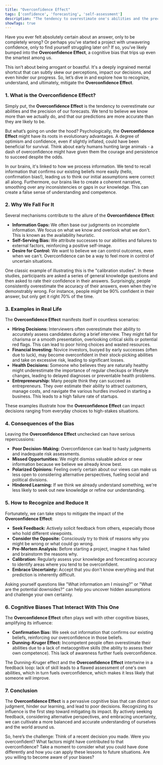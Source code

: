 ```yaml
---
title: "Overconfidence Effect"
tags: ['confidence', 'forecasting', 'self-assessment']
description: "The tendency to overestimate one's abilities and the precision of one's forecasts."
showTags: true
---
```



Have you ever felt absolutely certain about an answer, only to be completely wrong? Or perhaps you’ve started a project with unwavering confidence, only to find yourself struggling later on? If so, you’ve likely bumped into the **Overconfidence Effect**, a cognitive bias that trips up even the smartest among us.

This isn’t about being arrogant or boastful. It's a deeply ingrained mental shortcut that can subtly skew our perceptions, impact our decisions, and even hinder our progress. So, let’s dive in and explore how to recognize, understand, and ultimately, mitigate the **Overconfidence Effect**.

### 1. What is the Overconfidence Effect?

Simply put, the **Overconfidence Effect** is the tendency to overestimate our abilities and the precision of our forecasts. We tend to believe we know more than we actually do, and that our predictions are more accurate than they are likely to be.

But what’s going on under the hood? Psychologically, the **Overconfidence Effect** might have its roots in evolutionary advantages. A degree of optimism and confidence, even if slightly inflated, could have been beneficial for survival. Think about early humans hunting large animals - a dash of overconfidence might have given them the courage and persistence to succeed despite the odds.

In our brains, it's linked to how we process information. We tend to recall information that confirms our existing beliefs more easily (hello, confirmation bias!), leading us to think our initial assumptions were correct all along. Furthermore, our brains like to create a coherent narrative, smoothing over any inconsistencies or gaps in our knowledge. This can create a false sense of understanding and competence.

### 2. Why We Fall For It

Several mechanisms contribute to the allure of the **Overconfidence Effect**:

*   **Information Gaps:** We often base our judgments on incomplete information. We focus on what we know and overlook what we don't. This is known as the availability heuristic.
*   **Self-Serving Bias:** We attribute successes to our abilities and failures to external factors, reinforcing a positive self-image.
*   **Desire for Control:** We want to believe we can control outcomes, even when we can't. Overconfidence can be a way to feel more in control of uncertain situations.

One classic example of illustrating this is the "calibration studies". In these studies, participants are asked a series of general knowledge questions and then asked to rate their confidence in their answers. Surprisingly, people consistently overestimate the accuracy of their answers, even when they're demonstrably wrong. For instance, people might be 90% confident in their answer, but only get it right 70% of the time.

### 3. Examples in Real Life

The **Overconfidence Effect** manifests itself in countless scenarios:

*   **Hiring Decisions:** Interviewers often overestimate their ability to accurately assess candidates during a brief interview. They might fall for charisma or a smooth presentation, overlooking critical skills or potential red flags. This can lead to poor hiring choices and wasted resources.
*   **Financial Investing:** Novice investors, buoyed by early successes (often due to luck), may become overconfident in their stock-picking abilities and take on excessive risk, leading to significant losses.
*   **Health Decisions:** Someone who believes they are naturally healthy might underestimate the importance of regular checkups or lifestyle changes, leading to delayed diagnoses or preventable health problems.
*   **Entrepreneurship:** Many people think they can succeed as entrepreneurs. They over estimate their ability to attract customers, manage costs, and navigate the various hurdles involved in starting a business. This leads to a high failure rate of startups.

These examples illustrate how the **Overconfidence Effect** can impact decisions ranging from everyday choices to high-stakes situations.

### 4. Consequences of the Bias

Leaving the **Overconfidence Effect** unchecked can have serious repercussions:

*   **Poor Decision-Making:** Overconfidence can lead to hasty judgments and inadequate risk assessments.
*   **Missed Opportunities:** We might dismiss valuable advice or new information because we believe we already know best.
*   **Polarized Opinions:** Feeling overly certain about our views can make us less open to considering alternative perspectives, fueling social and political divisions.
*   **Hindered Learning:** If we think we already understand something, we're less likely to seek out new knowledge or refine our understanding.

### 5. How to Recognize and Reduce It

Fortunately, we can take steps to mitigate the impact of the **Overconfidence Effect**:

*   **Seek Feedback:** Actively solicit feedback from others, especially those who hold different viewpoints.
*   **Consider the Opposite:** Consciously try to think of reasons why you might be wrong or what could go wrong.
*   **Pre-Mortem Analysis:** Before starting a project, imagine it has failed and brainstorm the reasons why.
*   **Calibration:** Regularly assess your knowledge and forecasting accuracy to identify areas where you tend to be overconfident.
*   **Embrace Uncertainty:** Accept that you don't know everything and that prediction is inherently difficult.

Asking yourself questions like "What information am I missing?" or "What are the potential downsides?" can help you uncover hidden assumptions and challenge your own certainty.

### 6. Cognitive Biases That Interact With This One

The **Overconfidence Effect** often plays well with other cognitive biases, amplifying its influence:

*   **Confirmation Bias:** We seek out information that confirms our existing beliefs, reinforcing our overconfidence in those beliefs.
*   **Dunning-Kruger Effect:** Incompetent people often overestimate their abilities due to a lack of metacognitive skills (the ability to assess their own competence). This lack of awareness further fuels overconfidence.

The Dunning-Kruger effect and the **Overconfidence Effect** intertwine in a feedback loop: lack of skill leads to a flawed assessment of one's own abilities, which in turn fuels overconfidence, which makes it less likely that someone will improve.

### 7. Conclusion

The **Overconfidence Effect** is a pervasive cognitive bias that can distort our judgment, hinder our learning, and lead to poor decisions. Recognizing its influence is the first step toward mitigating its impact. By actively seeking feedback, considering alternative perspectives, and embracing uncertainty, we can cultivate a more balanced and accurate understanding of ourselves and the world around us.

So, here’s the challenge: Think of a recent decision you made. Were you overconfident? What factors might have contributed to that overconfidence? Take a moment to consider what you could have done differently and how you can apply these lessons to future situations. Are you willing to become aware of your biases?

